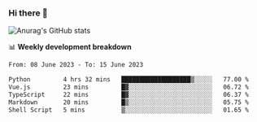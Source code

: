 ### Hi there 👋
![Anurag's GitHub stats](https://github-readme-stats.vercel.app/api?username=jami1024&show_icons=true&theme=radical)

📊 **Weekly development breakdown**
<!--START_SECTION:waka-->

```txt
From: 08 June 2023 - To: 15 June 2023

Python         4 hrs 32 mins   ███████████████████▒░░░░░   77.00 %
Vue.js         23 mins         █▓░░░░░░░░░░░░░░░░░░░░░░░   06.72 %
TypeScript     22 mins         █▓░░░░░░░░░░░░░░░░░░░░░░░   06.37 %
Markdown       20 mins         █▒░░░░░░░░░░░░░░░░░░░░░░░   05.75 %
Shell Script   5 mins          ▒░░░░░░░░░░░░░░░░░░░░░░░░   01.65 %
```

<!--END_SECTION:waka-->
<!--
**jami1024/jami1024** is a ✨ _special_ ✨ repository because its `README.md` (this file) appears on your GitHub profile.

Here are some ideas to get you started:

- 🔭 I’m currently working on ...
- 🌱 I’m currently learning ...
- 👯 I’m looking to collaborate on ...
- 🤔 I’m looking for help with ...
- 💬 Ask me about ...
- 📫 How to reach me: ...
- 😄 Pronouns: ...
- ⚡ Fun fact: ...
-->
